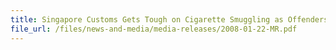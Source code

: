 ```yaml
---
title: Singapore Customs Gets Tough on Cigarette Smuggling as Offenders Caught Jumps 153% to over 23,000 
file_url: /files/news-and-media/media-releases/2008-01-22-MR.pdf
---
```

